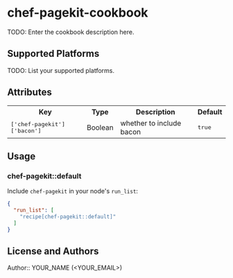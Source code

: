 # chef-pagekit-cookbook

TODO: Enter the cookbook description here.

## Supported Platforms

TODO: List your supported platforms.

## Attributes

<table>
  <tr>
    <th>Key</th>
    <th>Type</th>
    <th>Description</th>
    <th>Default</th>
  </tr>
  <tr>
    <td><tt>['chef-pagekit']['bacon']</tt></td>
    <td>Boolean</td>
    <td>whether to include bacon</td>
    <td><tt>true</tt></td>
  </tr>
</table>

## Usage

### chef-pagekit::default

Include `chef-pagekit` in your node's `run_list`:

```json
{
  "run_list": [
    "recipe[chef-pagekit::default]"
  ]
}
```

## License and Authors

Author:: YOUR_NAME (<YOUR_EMAIL>)
